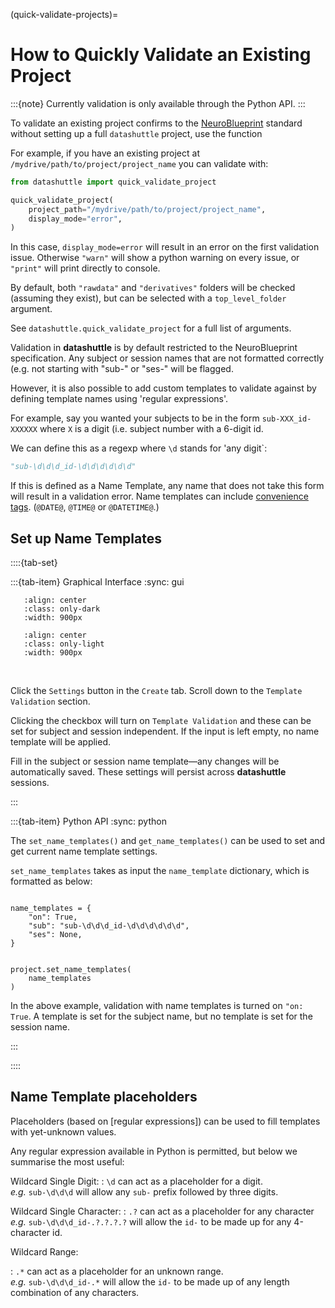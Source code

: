 (quick-validate-projects)=

# How to Quickly Validate an Existing Project

:::{note}
Currently validation is only available through the Python API.
:::

To validate an existing project confirms to the
[NeuroBlueprint](https://neuroblueprint.neuroinformatics.dev/latest/index.html)
standard  without setting up a full
``datashuttle`` project, use the function
[](datashuttle.quick_validate_project)

For example, if you have an existing project
at ``/mydrive/path/to/project/project_name``
you can validate with:

```python
from datashuttle import quick_validate_project

quick_validate_project(
    project_path="/mydrive/path/to/project/project_name",
    display_mode="error",
)

```

In this case, `display_mode=error` will result in an error
on the first validation issue. Otherwise `"warn"` will show
a python warning on every issue, or `"print"` will print
directly to console.

By default, both `"rawdata"` and `"derivatives"` folders will
be checked (assuming they exist), but can be selected with a
`top_level_folder` argument.

See ``datashuttle.quick_validate_project`` for a full list
of arguments.



Validation in **datashuttle** is by default restricted to the
NeuroBlueprint specification. Any subject or session names
that are not formatted correctly (e.g. not starting with
"sub-" or "ses-" will be flagged.

However, it is also possible to add custom templates to validate against
by defining template names using 'regular expressions'.

For example, say you wanted your subjects to be in the form
`sub-XXX_id-XXXXXX` where `X` is a digit (i.e. subject number with
a 6-digit id.

We can define this
as a regexp where `\d` stands for 'any digit`:

```python
"sub-\d\d\d_id-\d\d\d\d\d\d"
```

If this is defined as a Name Template, any name that
does not take this form will result in a validation error.
Name templates can include [convenience tags](create-folders-convenience-tags).
(`@DATE@`, `@TIME@` or `@DATETIME@`.)

## Set up Name Templates
::::{tab-set}

:::{tab-item} Graphical Interface
:sync: gui

```{image} /_static/screenshots/how-to-name-templates-dark.png
   :align: center
   :class: only-dark
   :width: 900px
```
```{image} /_static/screenshots/how-to-name-templates-light.png
   :align: center
   :class: only-light
   :width: 900px
```
<br>


Click the `Settings` button in the `Create` tab. Scroll down to the
`Template Validation` section.

Clicking the checkbox will turn on `Template Validation` and these
can be set for subject and session independent. If the input is left empty,
no name template will be applied.

Fill in the subject or session name template—any changes
will be automatically saved. These settings will persist across
**datashuttle** sessions.

:::

:::{tab-item} Python API
:sync: python

The `set_name_templates()` and `get_name_templates()` can be used
to set and get current name template settings.

`set_name_templates` takes as input the `name_template` dictionary,
which is formatted as below:

```

name_templates = {
    "on": True,
    "sub": "sub-\d\d\d_id-\d\d\d\d\d\d",
    "ses": None,
}


project.set_name_templates(
    name_templates
)

```

In the above example, validation with name templates is
turned on `"on: True`. A template is set for the subject name,
but no template is set for the session name.


:::

::::


## Name Template placeholders

Placeholders (based on [regular expressions]) can be used to
fill templates with yet-unknown values.

Any regular expression available in  Python is permitted,
but below we summarise the most useful:

Wildcard Single Digit:
: `\d` can act as a placeholder for a digit. \
*e.g.* `sub-\d\d\d` will allow any `sub-` prefix followed by three digits.

Wildcard Single Character:
: `.?` can act as a placeholder for any character \
*e.g.* `sub-\d\d\d_id-.?.?.?.?` will allow the `id-` to be made up for any 4-character id.

Wildcard Range:

: `.*` can act as a placeholder for an unknown range. \
*e.g.* `sub-\d\d\d_id-.*` will allow the `id-` to be made up of any length combination of any characters.
